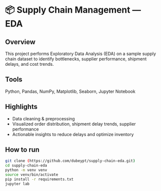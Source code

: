 # 📦 Supply Chain Management — EDA

## Overview
This project performs Exploratory Data Analysis (EDA) on a sample supply chain dataset to identify bottlenecks, supplier performance, shipment delays, and cost trends.

## Tools
Python, Pandas, NumPy, Matplotlib, Seaborn, Jupyter Notebook

## Highlights
- Data cleaning & preprocessing
- Visualized order distribution, shipment delay trends, supplier performance
- Actionable insights to reduce delays and optimize inventory

## How to run
```bash
git clone (https://github.com/dubeypt/supply-chain-eda.git)
cd supply-chain-eda
python -m venv venv
source venv/bin/activate
pip install -r requirements.txt
jupyter lab
